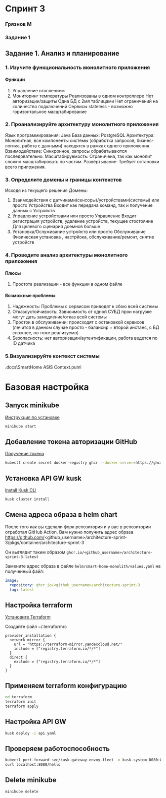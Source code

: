 # Спринт 3

### Грязнов М

### Задание 1

## Задание 1. Анализ и планирование

### 1. Изучите функциональность монолитного приложения

#### Функции

1. Управление отоплением
2. Мониторинг температуры
Реализованы в одном контроллере
Нет авторизации/защиты
Одна БД с 2мя таблицами
Нет ограничений на количество подключений
Сервисы stateless - возможно горизонтальное масштабирование

### 2. Проанализируйте архитектуру монолитного приложения

Язык программирования: Java
База данных: PostgreSQL
Архитектура: Монолитная, все компоненты системы (обработка запросов, бизнес-логика, работа с данными) находятся в рамках одного приложения.
Взаимодействие: Синхронное, запросы обрабатываются последовательно.
Масштабируемость: Ограничена, так как монолит сложно масштабировать по частям.
Развёртывание: Требует остановки всего приложения.

### 3. Определите домены и границы контекстов

Исходя из текущего решения
Домены:

1. Взаимодействия с датчиками(сенсоры)/устройствами(системы) или просто Устройства
Входит как передача команд, так и получение данных с Устройств
2. Управление устройствами или просто Управление
Входит регистрация устройств, удаление устройств, текущее стостояние
Для целевого сценария доемнов больше
3. Установка/Ослуживание устройств или просто Обслуживание
Физическая установка , настрйока, обслуживание/ремонт, снятие устройств

### 4. Проведите анализ архитектуры монолитного приложения

#### Плюсы

1. Простота реализации - все функции в одном файле

#### Возможные проблемы

1. Надежность: Проблемы с сервисом приводят к сбою всей системы
2. Отказоустойчивость: Зависимость от одной СУБД прои нагрузке могут дать замедление/отказ всей системы
3. Простои в обслуживании: происходят с остановкой сервисов (лечится в данном случае просто - балансир + второй инстанс, с БД сложнее, но тоже реализуемо)
4. Безопасность: нет авторизации/аутентификации, работа ведется по ID датчика

### 5.Визуализируйте контекст системы

.docs\SmartHome ASIS Context.puml

# Базовая настройка

## Запуск minikube

[Инструкция по установке](https://minikube.sigs.k8s.io/docs/start/)

```bash
minikube start
```

## Добавление токена авторизации GitHub

[Получение токена](https://github.com/settings/tokens/new)

```bash
kubectl create secret docker-registry ghcr --docker-server=https://ghcr.io --docker-username=<github_username> --docker-password=<github_token> -n default
```

## Установка API GW kusk

[Install Kusk CLI](https://docs.kusk.io/getting-started/install-kusk-cli)

```bash
kusk cluster install
```

## Смена адреса образа в helm chart

После того как вы сделали форк репозитория и у вас в репозитории отработал GitHub Action. Вам нужно получить адрес образа <https://github.com/><github_username>/architecture-sprint-3/pkgs/container/architecture-sprint-3

Он выглядит таким образом
```ghcr.io/<github_username>/architecture-sprint-3:latest```

Замените адрес образа в файле `helm/smart-home-monolith/values.yaml` на полученный файл:

```yaml
image:
  repository: ghcr.io/<github_username>/architecture-sprint-3
  tag: latest
```

## Настройка terraform

[Установите Terraform](https://yandex.cloud/ru/docs/tutorials/infrastructure-management/terraform-quickstart#install-terraform)

Создайте файл ~/.terraformrc

```hcl
provider_installation {
  network_mirror {
    url = "https://terraform-mirror.yandexcloud.net/"
    include = ["registry.terraform.io/*/*"]
  }
  direct {
    exclude = ["registry.terraform.io/*/*"]
  }
}
```

## Применяем terraform конфигурацию

```bash
cd terraform
terraform init
terraform apply
```

## Настройка API GW

```bash
kusk deploy -i api.yaml
```

## Проверяем работоспособность

```bash
kubectl port-forward svc/kusk-gateway-envoy-fleet -n kusk-system 8080:80
curl localhost:8080/hello
```

## Delete minikube

```bash
minikube delete
```
